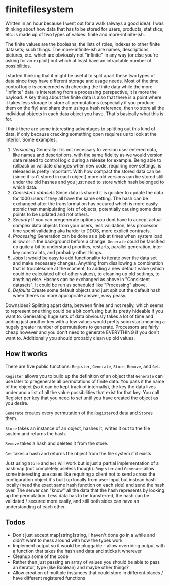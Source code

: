 # finitefilesystem

Written in an hour because I went out for a walk (always a good idea). I was thinking about how data that has to be stored for users, products, statistics, etc. is made up of two types of values: finite and more-infinite-ish.

The finite values are the booleans, the lists of roles, indexes to other finite datasets; such things. The more-infinite-ish are names, descriptions, pictures, etc. which are obviously not "infinite" in any way (or else you're asking for an exploit) but which at least have an intractable number of possibilities.

I started thinking that it might be useful to split apart these two types of data since they have different storage and usage needs. Most of the time control logic is concerned with checking the finite data while the more "infinite" data is interesting from a processing perspective, it is more the payload. A key thing about the finite data is also that there is a point where it takes less storage to store all permutations (especially if you produce them on the fly) and share them using a hash reference, then to store all the individual objects in each data object you have. That's basically what this is for.

I think there are some interesting advantages to splitting out this kind of data, if only because cracking something open requires us to look at the interior. Some examples:

1. *Versioning* Generally it is not necessary to version user entered data, like names and descriptions, with the same fidelity as we would version data related to control logic during a release for example. Being able to rollback or validate changes when new code, requiring new settings, is released is pretty important. With how compact the stored data can be (since it isn't stored in each object) more old versions can be stored still under the old hashes and you just need to store which hash belonged to which data.
2. *Consistent datasets* Since data is shared it is quicker to update the data for 1000 users if they all have the same setting. The hash can be exchanged after the transformation has occured which is more easily atomic then manipulating lots of objects, potentially causing some data points to be updated and not others.
3. *Security* If you can pregenerate options you dont have to accept actual complex data objects from your users, less validation, less processor time spent validating aka harder to DDOS, more explicit contracts. 
4. *Processing* Generation can be done as a job at times when system load is low or in the background before a change. `Generate` could be fancified up quite a bit to understand priorities, restarts, parallel generation, inter key constraints, and probably other things.
5. *Jobs* It would be easy to add functionality to iterate over the data set and make necessary changes. Anything from disallowing a combination that is troublesome at the moment, to adding a new default value (which could be calculated off of other values), to cleaning up old settings, to anything else. Hashes can be exchanged as above in "Consistent datasets". It could be run as scheduled like "Processing" above.
6. *Defaults* Create some default objects and just spit out the default hash when theres no more appropriate answer, easy peasy.

Downsides? Splitting apart data, between finite and not really, which seems to represent one thing could be a bit confusing but its pretty hideable if you want to. Generating huge sets of data obviously takes a lot of time and adding just another key with a few values would pretty soon start meaning a hugely greater number of permutations to generate. Processors are fairly cheap however and you don't need to generate EVERYTHING if you don't want to. Additionally you should probably clean up old values. 

## How it works

There are five public functions: `Register`, `Generate`, `Store`, `Remove`, and `Get`.

`Register` allows you to build up the definition of an object that `Generate` can use later to pregenerate all permutations of finite data. You pass it the name of the object (so it can be kept track of internally), the key the data lives under and a list of all the value possibilities that exist for that key. You call Register per key that you need to set until you have created the object as you desire.

`Generate` creates every permutation of the `Register`ed data and `Store`s them.

`Store` takes an instance of an object, hashes it, writes it out to the file system and returns the hash.

`Remove` takes a hash and deletes it from the store.

`Get` takes a hash and returns the object from the file system if it exists.

Just using `Store` and `Get` will work but is just a partial implementation of a hashmap (not completely useless though). `Register` and `Generate` allow some interesting use cases like requiring a client not to send across the configuration object it's built up locally from user input but instead hash locally (need the exact same hash function on each side) and send the hash over. The server can "know" all the data that the hash represents by looking up the permutation. Less data has to be transferred, the hash can be validated / secured more easily, and still both sides can have an understanding of each other.

## Todos
* Don't just accept map[string]string, I haven't done go in a while and didn't want to mess around with how the types work
* Implement output so it would be pluggable - allow overriding output with a function that takes the hash and data and sticks it wherever
* Cleanup some of the code
* Rather then just passing an array of values you should be able to pass an iterator, type (like Boolean) and maybe other things?
* Allow creation of multiple instances that could store in different places / have different registered functions
